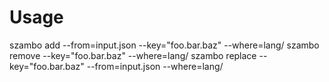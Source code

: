 # Usage

szambo add --from=input.json --key="foo.bar.baz" --where=lang/ 
szambo remove --key="foo.bar.baz" --where=lang/
szambo replace --key="foo.bar.baz" --from=input.json --where=lang/

